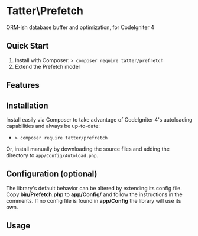 # Tatter\Prefetch
ORM-ish database buffer and optimization, for CodeIgniter 4

## Quick Start

1. Install with Composer: `> composer require tatter/prefretch`
2. Extend the Prefetch model

## Features


## Installation

Install easily via Composer to take advantage of CodeIgniter 4's autoloading capabilities
and always be up-to-date:
* `> composer require tatter/prefretch`

Or, install manually by downloading the source files and adding the directory to
`app/Config/Autoload.php`.

## Configuration (optional)

The library's default behavior can be altered by extending its config file. Copy
**bin/Prefetch.php** to **app/Config/** and follow the instructions
in the comments. If no config file is found in **app/Config** the library will use its own.

## Usage

